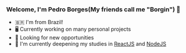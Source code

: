 ### Welcome, I'm Pedro Borges(My friends call me "Borgin") 👋

<!--
**BorgesPedro/BorgesPedro** is a ✨ _special_ ✨ repository because its `README.md` (this file) appears on your GitHub profile.

Here are some ideas to get you started:


- 👯 I’m looking to collaborate on ...
- 🤔 I’m looking for help with ...
- 💬 Ask me about ...
- 📫 How to reach me: ...
- 😄 Pronouns: ...
- ⚡ Fun fact: ...
-->
- 🇧🇷 I'm from Brazil!
- 🖥️ Currently working on many personal projects
- 🔭 Looking for new opportunities
- 🌱 I'm currently deepening my studies in [ReactJS](https://reactjs.org/) and [NodeJS](https://nodejs.org/)

